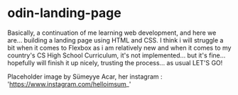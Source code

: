 # odin-landing-page
Basically, a continuation of me learning web development, and here we are...
building a landing page using HTML and CSS.
I think i will struggle a bit when it comes to Flexbox as i am relatively new and when it comes to my country's CS High School Curriculum, it's not implemented...
but it's fine... hopefully will finish it up nicely, trusting the process... as usual
LET'S GO!

Placeholder image by Sümeyye Acar, her instagram : 'https://www.instagram.com/helloimsum_'